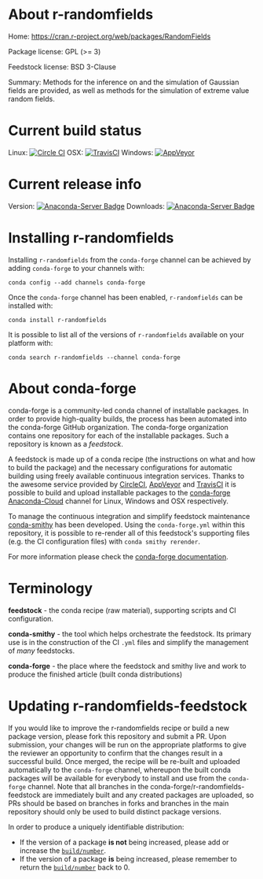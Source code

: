 About r-randomfields
====================

Home: https://cran.r-project.org/web/packages/RandomFields

Package license: GPL (>= 3)

Feedstock license: BSD 3-Clause

Summary: Methods for the inference on and the simulation of Gaussian fields are provided, as well as methods for the simulation of extreme value random fields.



Current build status
====================

Linux: [![Circle CI](https://circleci.com/gh/conda-forge/r-randomfields-feedstock.svg?style=shield)](https://circleci.com/gh/conda-forge/r-randomfields-feedstock)
OSX: [![TravisCI](https://travis-ci.org/conda-forge/r-randomfields-feedstock.svg?branch=master)](https://travis-ci.org/conda-forge/r-randomfields-feedstock)
Windows: [![AppVeyor](https://ci.appveyor.com/api/projects/status/github/conda-forge/r-randomfields-feedstock?svg=True)](https://ci.appveyor.com/project/conda-forge/r-randomfields-feedstock/branch/master)

Current release info
====================
Version: [![Anaconda-Server Badge](https://anaconda.org/conda-forge/r-randomfields/badges/version.svg)](https://anaconda.org/conda-forge/r-randomfields)
Downloads: [![Anaconda-Server Badge](https://anaconda.org/conda-forge/r-randomfields/badges/downloads.svg)](https://anaconda.org/conda-forge/r-randomfields)

Installing r-randomfields
=========================

Installing `r-randomfields` from the `conda-forge` channel can be achieved by adding `conda-forge` to your channels with:

```
conda config --add channels conda-forge
```

Once the `conda-forge` channel has been enabled, `r-randomfields` can be installed with:

```
conda install r-randomfields
```

It is possible to list all of the versions of `r-randomfields` available on your platform with:

```
conda search r-randomfields --channel conda-forge
```


About conda-forge
=================

conda-forge is a community-led conda channel of installable packages.
In order to provide high-quality builds, the process has been automated into the
conda-forge GitHub organization. The conda-forge organization contains one repository
for each of the installable packages. Such a repository is known as a *feedstock*.

A feedstock is made up of a conda recipe (the instructions on what and how to build
the package) and the necessary configurations for automatic building using freely
available continuous integration services. Thanks to the awesome service provided by
[CircleCI](https://circleci.com/), [AppVeyor](http://www.appveyor.com/)
and [TravisCI](https://travis-ci.org/) it is possible to build and upload installable
packages to the [conda-forge](https://anaconda.org/conda-forge)
[Anaconda-Cloud](http://docs.anaconda.org/) channel for Linux, Windows and OSX respectively.

To manage the continuous integration and simplify feedstock maintenance
[conda-smithy](http://github.com/conda-forge/conda-smithy) has been developed.
Using the ``conda-forge.yml`` within this repository, it is possible to re-render all of
this feedstock's supporting files (e.g. the CI configuration files) with ``conda smithy rerender``.

For more information please check the [conda-forge documentation](https://conda-forge.org/docs/).

Terminology
===========

**feedstock** - the conda recipe (raw material), supporting scripts and CI configuration.

**conda-smithy** - the tool which helps orchestrate the feedstock.
                   Its primary use is in the construction of the CI ``.yml`` files
                   and simplify the management of *many* feedstocks.

**conda-forge** - the place where the feedstock and smithy live and work to
                  produce the finished article (built conda distributions)


Updating r-randomfields-feedstock
=================================

If you would like to improve the r-randomfields recipe or build a new
package version, please fork this repository and submit a PR. Upon submission,
your changes will be run on the appropriate platforms to give the reviewer an
opportunity to confirm that the changes result in a successful build. Once
merged, the recipe will be re-built and uploaded automatically to the
`conda-forge` channel, whereupon the built conda packages will be available for
everybody to install and use from the `conda-forge` channel.
Note that all branches in the conda-forge/r-randomfields-feedstock are
immediately built and any created packages are uploaded, so PRs should be based
on branches in forks and branches in the main repository should only be used to
build distinct package versions.

In order to produce a uniquely identifiable distribution:
 * If the version of a package **is not** being increased, please add or increase
   the [``build/number``](http://conda.pydata.org/docs/building/meta-yaml.html#build-number-and-string).
 * If the version of a package **is** being increased, please remember to return
   the [``build/number``](http://conda.pydata.org/docs/building/meta-yaml.html#build-number-and-string)
   back to 0.